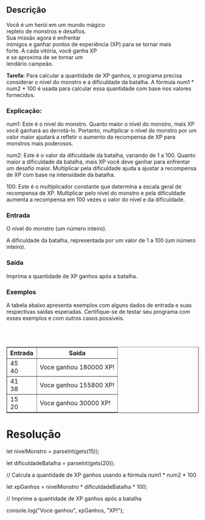 <!DOCTYPE html>
<html>
<body>
    <h2>Descrição</h2>
Você é um herói em um mundo mágico <br>repleto de monstros e desafios. 
<br>Sua missão agora é enfrentar <br>inimigos e ganhar pontos de experiência (XP) para se tornar mais <br>forte. A cada vitória, você ganha XP <br>e se aproxima de se tornar um <br>lendário campeão.

<p><b>Tarefa:</b> Para calcular a quantidade de XP ganhos, o programa precisa considerar o nível do monstro e a dificuldade da batalha. A fórmula num1 * num2 * 100 é usada para calcular essa quantidade com base nos valores fornecidos.</p>

<h3>Explicação:</h3>
num1: Este é o nível do monstro. Quanto maior o nível do monstro, mais XP você ganhará ao derrotá-lo. Portanto, multiplicar o nível do monstro por um valor maior ajudará a refletir o aumento da recompensa de XP para monstros mais poderosos.

num2: Este é o valor da dificuldade da batalha, variando de 1 a 100. Quanto maior a dificuldade da batalha, mais XP você deve ganhar para enfrentar um desafio maior. Multiplicar pela dificuldade ajuda a ajustar a recompensa de XP com base na intensidade da batalha.

100: Este é o multiplicador constante que determina a escala geral de recompensa de XP. Multiplicar pelo nível do monstro e pela dificuldade aumenta a recompensa em 100 vezes o valor do nível e da dificuldade.

<h3>Entrada</h3>
O nível do monstro (um número inteiro).

A dificuldade da batalha, representada por um valor de 1 a 100 (um número inteiro).

<h3>Saída</h3>
Imprima a quantidade de XP ganhos após a batalha.



<h3>Exemplos</h3>
A tabela abaixo apresenta exemplos com alguns dados de entrada e suas respectivas saídas esperadas. Certifique-se de testar seu programa com esses exemplos e com outros casos possíveis.
<table border="1">
    <thead>
        <tr>
            <th>Entrada</th>
            <th>Saída</th>
        </tr>
    </thead>
    <br>

<tbody>
        <tr>
            <td>45 <br>40</td>
            <td>Voce ganhou 180000 XP!
</td><br>
        </tr>
        

 <tr>
            <td>41 <br>38</td>
            <td>Voce ganhou 155800 XP!
</td>	
        </tr>
        <br>

<tr>
            <td>15<br>20</td>
            <td>Voce ganhou 30000 XP!</td>
	
</tr>
 <br>

</tbody>
</table>

<h1>Resolução</h1>
let nivelMonstro = parseInt(gets(15));

let dificuldadeBatalha = parseInt(gets(20));



// Calcula a quantidade de XP ganhos usando a fórmula num1 * num2 * 100

let xpGanhos = nivelMonstro * dificuldadeBatalha * 100;



// Imprime a quantidade de XP ganhos após a batalha

console.log("Voce ganhou", xpGanhos, "XP!");

</body>
</html>
